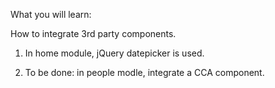 What you will learn:

How to integrate 3rd party components.

1. In home module, jQuery datepicker is used.

2. To be done: in people modle, integrate a CCA component.